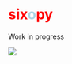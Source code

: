
<h1><span style = 'color:red;'>six</span><span style = 'color:lightblue;'>o</span><span style = 'color:red;'>py</span></h1>

Work in progress



![](https://media.giphy.com/media/UjTjH2zBlawP6/source.gif)
